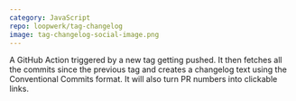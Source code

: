 ```yaml
---
category: JavaScript
repo: loopwerk/tag-changelog
image: tag-changelog-social-image.png
---
```


A GitHub Action triggered by a new tag getting pushed. It then fetches all the commits since the previous tag and creates a changelog text using the Conventional Commits format. It will also turn PR numbers into clickable links.
